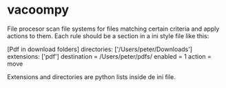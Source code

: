 # vacoompy
File procesor scan file systems for files matching certain criteria and apply actions to them. 
Each rule should be a section in a ini style file like this: 

[Pdf in download folders]
directories: ['/Users/peter/Downloads']
extensions: ['pdf']
destination = /Users/peter/pdfs/
enabled = 1
action = move

Extensions and directories are python lists inside de ini file. 
